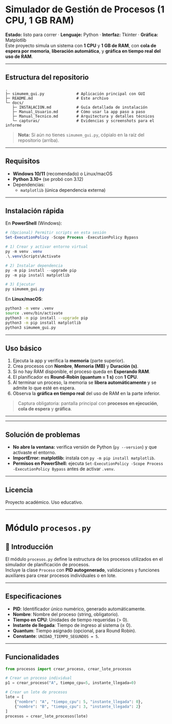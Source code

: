 #  Simulador de Gestión de Procesos (1 CPU, 1 GB RAM)

**Estado:** listo para correr · **Lenguaje:** Python · **Interfaz:** Tkinter · **Gráfica:** Matplotlib  
Este proyecto simula un sistema con **1 CPU** y **1 GB de RAM**, con **cola de espera por memoria**, **liberación automática**, y **gráfica en tiempo real del uso de RAM**.

---

## Estructura del repositorio
```
.
├─ simumem_gui.py              # Aplicación principal con GUI
├─ README.md                   # Este archivo
└─ docs/
   ├─ INSTALACION.md           # Guía detallada de instalación
   ├─ Manual_Usuario.md        # Cómo usar la app paso a paso
   ├─ Manual_Tecnico.md        # Arquitectura y detalles técnicos
   └─ capturas/                # Evidencias y screenshots para el informe
```

> **Nota:** Si aún no tienes `simumem_gui.py`, cópialo en la raíz del repositorio (arriba).

---

##  Requisitos
- **Windows 10/11** (recomendado) o Linux/macOS
- **Python 3.10+** (se probó con 3.12)  
- Dependencias:
  - `matplotlib` (única dependencia externa)

---

## Instalación rápida
En **PowerShell** (Windows):
```powershell
# (Opcional) Permitir scripts en esta sesión
Set-ExecutionPolicy -Scope Process -ExecutionPolicy Bypass

# 1) Crear y activar entorno virtual
py -m venv .venv
.\.venv\Scripts\Activate

# 2) Instalar dependencia
py -m pip install --upgrade pip
py -m pip install matplotlib

# 3) Ejecutar
py simumem_gui.py
```

En **Linux/macOS**:
```bash
python3 -m venv .venv
source .venv/bin/activate
python3 -m pip install --upgrade pip
python3 -m pip install matplotlib
python3 simumem_gui.py
```

---

## Uso básico
1. Ejecuta la app y verifica la **memoria** (parte superior).  
2. Crea procesos con **Nombre**, **Memoria (MB)** y **Duración (s)**.  
3. Si no hay RAM disponible, el proceso queda en **Esperando RAM**.  
4. El planificador es **Round‑Robin (quantum = 1 s)** con **1 CPU**.  
5. Al terminar un proceso, la memoria se **libera automáticamente** y se admite lo que esté en espera.  
6. Observa la **gráfica en tiempo real** del uso de RAM en la parte inferior.

> Captura obligatoria: pantalla principal con **procesos en ejecución**, **cola de espera** y **gráfica**.

---


---

##  Solución de problemas
- **No abre la ventana:** verifica versión de Python (`py --version`) y que activaste el entorno.  
- **ImportError: matplotlib:** instala con `py -m pip install matplotlib`.  
- **Permisos en PowerShell:** ejecuta `Set-ExecutionPolicy -Scope Process -ExecutionPolicy Bypass` antes de activar `.venv`.

---

## Licencia
Proyecto académico. Uso educativo.

---
#  Módulo `procesos.py`

## 📖 Introducción
El módulo `procesos.py` define la estructura de los procesos utilizados en el simulador de planificación de procesos.  
Incluye la clase `Proceso` con **PID autogenerado**, validaciones y funciones auxiliares para crear procesos individuales o en lote.

---

## Especificaciones
- **PID**: Identificador único numérico, generado automáticamente.  
- **Nombre**: Nombre del proceso (string, obligatorio).  
- **Tiempo en CPU**: Unidades de tiempo requeridas (> 0).  
- **Instante de llegada**: Tiempo de ingreso al sistema (≥ 0).  
- **Quantum**: Tiempo asignado (opcional, para Round Robin).  
- **Constante**: `UNIDAD_TIEMPO_SEGUNDOS = 5`.  

---

## Funcionalidades
```python
from procesos import crear_proceso, crear_lote_procesos

# Crear un proceso individual
p1 = crear_proceso("A", tiempo_cpu=5, instante_llegada=0)

# Crear un lote de procesos
lote = [
    {"nombre": "A", "tiempo_cpu": 5, "instante_llegada": 0},
    {"nombre": "B", "tiempo_cpu": 3, "instante_llegada": 2}
]
procesos = crear_lote_procesos(lote)


